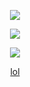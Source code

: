  <p align="center">
  <img src="https://readme-typing-svg.demolab.com/?lines=@solve+|+Currently+Learning+C;pip+install+bitches&font=Fira%30Code&center=true&width=380&height=50&duration=2500&pause=999">
</p>    
    <p align="center">
  <img src="https://discord.c99.nl/widget/theme-4/1159829439157383178.png"/>
<p align="center">  
<img src="https://komarev.com/ghpvc/?username=hris69&color=grey"><p align="center">
</p>
<p align="center">
    <a href="https://guns.lol/solve">lol</a>

